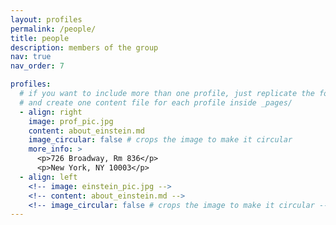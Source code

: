 ```yaml
---
layout: profiles
permalink: /people/
title: people
description: members of the group
nav: true
nav_order: 7

profiles:
  # if you want to include more than one profile, just replicate the following block
  # and create one content file for each profile inside _pages/
  - align: right
    image: prof_pic.jpg
    content: about_einstein.md
    image_circular: false # crops the image to make it circular
    more_info: >
      <p>726 Broadway, Rm 836</p>
      <p>New York, NY 10003</p>
  - align: left
    <!-- image: einstein_pic.jpg -->
    <!-- content: about_einstein.md -->
    <!-- image_circular: false # crops the image to make it circular -->
---
```

